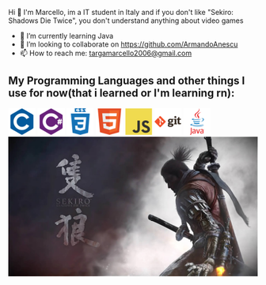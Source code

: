 Hi 👋 I'm Marcello, im a IT student in Italy and if you don't like "Sekiro: Shadows Die Twice", you don't understand anything about video games

- 🌱 I’m currently learning Java
- 👯 I’m looking to collaborate on <href>https://github.com/ArmandoAnescu </href>
- 📫 How to reach me: targamarcello2006@gmail.com

## My Programming Languages and other things I use for now(that i learned or I'm learning rn):
<div>
  <img src="https://github.com/devicons/devicon/blob/master/icons/c/c-plain.svg" width="55">
  <img src="https://github.com/devicons/devicon/blob/master/icons/csharp/csharp-plain.svg" width="55">
  <img src="https://github.com/devicons/devicon/blob/master/icons/css3/css3-plain-wordmark.svg" width="55">
  <img src="https://github.com/devicons/devicon/blob/master/icons/html5/html5-original.svg" width="55">
  <img src="https://github.com/devicons/devicon/blob/master/icons/javascript/javascript-original.svg" width="55">
  <img src="https://github.com/devicons/devicon/blob/master/icons/git/git-original-wordmark.svg" width="55">
  <img src="https://github.com/devicons/devicon/blob/master/icons/java/java-original-wordmark.svg" width="55">
</div>

<img src="https://github.com/targamarcello/targamarcello/blob/main/sekiro-02.jpg">
